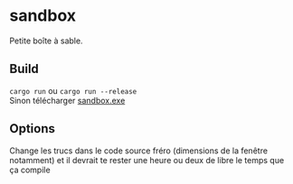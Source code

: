 # sandbox
Petite boîte à sable.
## Build
`cargo run` ou `cargo run --release`  
Sinon télécharger [sandbox.exe](target/release/sandbox.exe)
## Options
Change les trucs dans le code source fréro (dimensions de la fenêtre notamment) et il devrait te rester une heure ou deux de libre le temps que ça compile